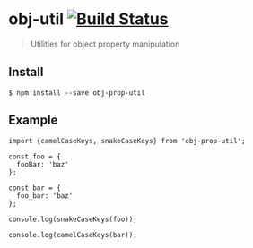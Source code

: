 # obj-util [![Build Status](https://travis-ci.org/jinsyaoommen/obj-prop-util.svg?branch=master)](https://travis-ci.org/jinsyaoommen/obj-prop-util)

> Utilities for object property manipulation


## Install

```
$ npm install --save obj-prop-util
```

## Example

```
import {camelCaseKeys, snakeCaseKeys} from 'obj-prop-util';

const foo = {
  fooBar: 'baz'
};

const bar = {
  foo_bar: 'baz'
};

console.log(snakeCaseKeys(foo));

console.log(camelCaseKeys(bar));

```
